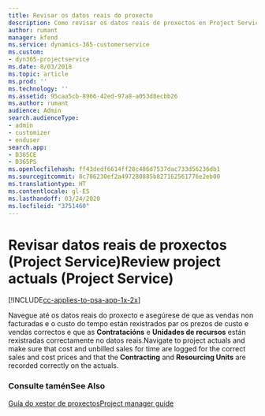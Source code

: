 ```yaml
---
title: Revisar os datos reais do proxecto
description: Como revisar os datos reais de proxectos en Project Service
author: rumant
manager: kfend
ms.service: dynamics-365-customerservice
ms.custom:
- dyn365-projectservice
ms.date: 8/03/2018
ms.topic: article
ms.prod: ''
ms.technology: ''
ms.assetid: 95caa5cb-8966-42ed-97a8-a053d8ecbb26
ms.author: rumant
audience: Admin
search.audienceType:
- admin
- customizer
- enduser
search.app:
- D365CE
- D365PS
ms.openlocfilehash: ff43dedf6614ff28c486d7537dac733d56236db1
ms.sourcegitcommit: 8c786230ef2a497280885b827162561776e2eb00
ms.translationtype: HT
ms.contentlocale: gl-ES
ms.lasthandoff: 03/24/2020
ms.locfileid: "3751460"
---
```

# <a name="review-project-actuals-project-service"></a><span data-ttu-id="f4fee-103">Revisar datos reais de proxectos (Project Service)</span><span class="sxs-lookup"><span data-stu-id="f4fee-103">Review project actuals (Project Service)</span></span>

[!INCLUDE[cc-applies-to-psa-app-1x-2x](../includes/cc-applies-to-psa-app-1x-2x.md)]

<span data-ttu-id="f4fee-104">Navegue até os datos reais do proxecto e asegúrese de que as vendas non facturadas e o custo do tempo están rexistrados par os prezos de custo e vendas correctos e que as **Contratacións** e **Unidades de recursos** están rexistradas correctamente no datos reais.</span><span class="sxs-lookup"><span data-stu-id="f4fee-104">Navigate to project actuals and make sure that cost and unbilled sales for time are logged for the correct sales and cost prices and that the **Contracting** and **Resourcing Units** are recorded correctly on the actuals.</span></span>  
  
### <a name="see-also"></a><span data-ttu-id="f4fee-105">Consulte tamén</span><span class="sxs-lookup"><span data-stu-id="f4fee-105">See Also</span></span>  
 [<span data-ttu-id="f4fee-106">Guía do xestor de proxectos</span><span class="sxs-lookup"><span data-stu-id="f4fee-106">Project manager guide</span></span>](../project-service/project-manager-guide.md)
